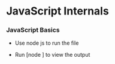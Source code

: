 # JavaScript Internals

### JavaScript Basics

- Use node js to run the file

- Run [node <filename>] to view the output
